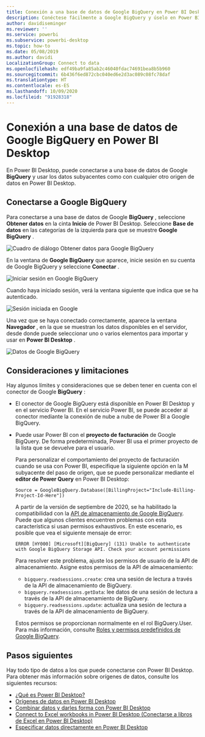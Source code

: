 ```yaml
---
title: Conexión a una base de datos de Google BigQuery en Power BI Desktop
description: Conéctese fácilmente a Google BigQuery y úselo en Power BI Desktop
author: davidiseminger
ms.reviewer: ''
ms.service: powerbi
ms.subservice: powerbi-desktop
ms.topic: how-to
ms.date: 05/08/2019
ms.author: davidi
LocalizationGroup: Connect to data
ms.openlocfilehash: edf49ba9fa85ab2c46040fdac74691bea8b5b960
ms.sourcegitcommit: 6b436f6ed872cbc040ed6e2d3ac089c08fc78daf
ms.translationtype: HT
ms.contentlocale: es-ES
ms.lasthandoff: 10/09/2020
ms.locfileid: "91928318"
---
```

# <a name="connect-to-a-google-bigquery-database-in-power-bi-desktop"></a>Conexión a una base de datos de Google BigQuery en Power BI Desktop
En Power BI Desktop, puede conectarse a una base de datos de Google **BigQuery** y usar los datos subyacentes como con cualquier otro origen de datos en Power BI Desktop.

## <a name="connect-to-google-bigquery"></a>Conectarse a Google BigQuery
Para conectarse a una base de datos de Google **BigQuery** , seleccione **Obtener datos** en la cinta **Inicio** de Power BI Desktop. Seleccione **Base de datos** en las categorías de la izquierda para que se muestre **Google BigQuery** .

![Cuadro de diálogo Obtener datos para Google BigQuery](media/desktop-connect-bigquery/connect_bigquery_01.png)

En la ventana de **Google BigQuery** que aparece, inicie sesión en su cuenta de Google BigQuery y seleccione **Conectar** .

![Iniciar sesión en Google BigQuery](media/desktop-connect-bigquery/connect_bigquery_02.png)

Cuando haya iniciado sesión, verá la ventana siguiente que indica que se ha autenticado. 

![Sesión iniciada en Google](media/desktop-connect-bigquery/connect_bigquery_02b.png)

Una vez que se haya conectado correctamente, aparece la ventana **Navegador** , en la que se muestran los datos disponibles en el servidor, desde donde puede seleccionar uno o varios elementos para importar y usar en **Power BI Desktop** .

![Datos de Google BigQuery](media/desktop-connect-bigquery/connect_bigquery_03.png)

## <a name="considerations-and-limitations"></a>Consideraciones y limitaciones
Hay algunos límites y consideraciones que se deben tener en cuenta con el conector de Google **BigQuery** :

* El conector de Google BigQuery está disponible en Power BI Desktop y en el servicio Power BI. En el servicio Power BI, se puede acceder al conector mediante la conexión de nube a nube de Power BI a Google BigQuery.

* Puede usar Power BI con el **proyecto de facturación** de Google BigQuery. De forma predeterminada, Power BI usa el primer proyecto de la lista que se devuelve para el usuario. 

  Para personalizar el comportamiento del proyecto de facturación cuando se usa con Power BI, especifique la siguiente opción en la M subyacente del paso de origen, que se puede personalizar mediante el **editor de Power Query** en Power BI Desktop:

  ```
  Source = GoogleBigQuery.Database([BillingProject="Include-Billing-Project-Id-Here"])
  ```

  A partir de la versión de septiembre de 2020, se ha habilitado la compatibilidad con la [API de almacenamiento de Google BigQuery](https://cloud.google.com/bigquery/docs/reference/storage). Puede que algunos clientes encuentren problemas con esta característica si usan permisos exhaustivos. En este escenario, es posible que vea el siguiente mensaje de error:

  `ERROR [HY000] [Microsoft][BigQuery] (131) Unable to authenticate with Google BigQuery Storage API. Check your account permissions`

  Para resolver este problema, ajuste los permisos de usuario de la API de almacenamiento. Asigne estos permisos de la API de almacenamiento:

  - `bigquery.readsessions.create`: crea una sesión de lectura a través de la API de almacenamiento de BigQuery.
  - `bigquery.readsessions.getData`: lee datos de una sesión de lectura a través de la API de almacenamiento de BigQuery.
  - `bigquery.readsessions.update`: actualiza una sesión de lectura a través de la API de almacenamiento de BigQuery.

  Estos permisos se proporcionan normalmente en el rol BigQuery.User. Para más información, consulte [Roles y permisos predefinidos de Google BigQuery](https://cloud.google.com/bigquery/docs/access-control).


## <a name="next-steps"></a>Pasos siguientes
Hay todo tipo de datos a los que puede conectarse con Power BI Desktop. Para obtener más información sobre orígenes de datos, consulte los siguientes recursos:

* [¿Qué es Power BI Desktop?](../fundamentals/desktop-what-is-desktop.md)
* [Orígenes de datos en Power BI Desktop](desktop-data-sources.md)
* [Combinar datos y darles forma con Power BI Desktop](desktop-shape-and-combine-data.md)
* [Connect to Excel workbooks in Power BI Desktop (Conectarse a libros de Excel en Power BI Desktop)](desktop-connect-excel.md)   
* [Especificar datos directamente en Power BI Desktop](desktop-enter-data-directly-into-desktop.md)   

